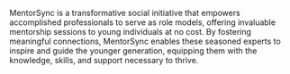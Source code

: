 MentorSync is a transformative social initiative that empowers accomplished professionals to serve as role models, offering invaluable mentorship sessions to young individuals at no cost. By fostering meaningful connections, MentorSync enables these seasoned experts to inspire and guide the younger generation, equipping them with the knowledge, skills, and support necessary to thrive.
